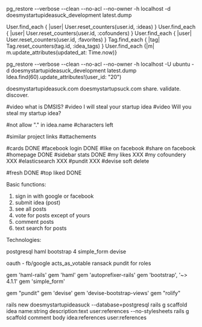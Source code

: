 
pg_restore --verbose --clean --no-acl --no-owner -h localhost -d doesmystartupideasuck_development latest.dump

User.find_each { |user| User.reset_counters(user.id, :ideas) }
User.find_each { |user| User.reset_counters(user.id, :cofounders) }
User.find_each { |user| User.reset_counters(user.id, :favorites) }
Tag.find_each { |tag| Tag.reset_counters(tag.id, :idea_tags) }
User.find_each {|m| m.update_attributes(updated_at: Time.now)}



pg_restore --verbose --clean --no-acl --no-owner -h localhost -U ubuntu -d doesmystartupideasuck_development latest.dump
Idea.find(60).update_attributes!(user_id: "20")

doesmystartupideasuck.com
doesmystartupsuck.com
share. validate. discover.

#video what is DMSIS?
#video I will steal your startup idea
#video Will you steal my startup idea?

#not allow "." in idea.name
#characters left

#similar project links
#attachements

#cards DONE
#facebook login DONE
#like on facebook
#share on facebook
#homepage DONE
#sidebar stats DONE
#my likes XXX
#my cofoundery XXX
#elasticsearch XXX
#pundit XXX
#devise soft delete

#fresh DONE
#top liked DONE

Basic functions: 
1) sign in with google or facebook
2) submit idea (post)
3) see all posts
4) vote for posts except of yours
5) comment posts
6) text search for posts

Technologies:

postgresql
haml
bootstrap 4
simple_form
devise

oauth - fb/google
acts_as_votable
ransack
pundit for roles


gem 'haml-rails'
gem 'haml'
gem 'autoprefixer-rails'
gem 'bootstrap', '~> 4.1.1'
gem 'simple_form'

gem "pundit"
gem 'devise'
gem 'devise-bootstrap-views'
gem "rolify"


rails new doesmystartupideasuck --database=postgresql
rails g scaffold idea name:string description:text user:references --no-stylesheets
rails g scaffold comment body idea:references user:references

